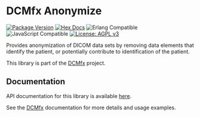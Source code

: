 # DCMfx Anonymize

[![Package Version](https://img.shields.io/hexpm/v/dcmfx_anonymize)](https://hex.pm/packages/dcmfx_anonymize)
[![Hex Docs](https://img.shields.io/badge/hex-docs-ffaff3)](https://hexdocs.pm/dcmfx/)
![Erlang Compatible](https://img.shields.io/badge/target-erlang-a90432)
![JavaScript Compatible](https://img.shields.io/badge/target-javascript-f3e155)
[![License: AGPL v3](https://img.shields.io/badge/License-AGPLv3-blue.svg)](https://dcmfx.github.io/license)

Provides anonymization of DICOM data sets by removing data elements that
identify the patient, or potentially contribute to identification of the
patient.

This library is part of the [DCMfx](https://dcmfx.github.io) project.

## Documentation

API documentation for this library is available
[here](https://hexdocs.pm/dcmfx_anonymize).

See the [DCMfx](https://dcmfx.github.io/) documentation for more details and
usage examples.

